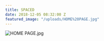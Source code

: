 ```yaml
---
title: SPACED
date: 2018-12-05 08:32:00 Z
featured_image: "/uploads/HOME%20PAGE.jpg"
---
```


![HOME PAGE.jpg](/uploads/HOME%20PAGE.jpg)